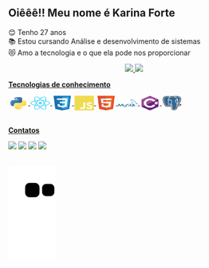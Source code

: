 ## Oiêêê!! Meu nome é Karina Forte
:blush: Tenho 27 anos  
:books: Estou cursando Análise e desenvolvimento de sistemas   
:heart_eyes_cat: Amo a tecnologia e o que ela pode nos proporcionar   

<div align="center">
  <a href="https://github.com/KarinaFort">
     <img height="145em" src="https://github-readme-stats.vercel.app/api?username=KarinaFort&show_icons=true&theme=nightowl&include_all_commits=true&count_private=true"/>
  <img height="145em" src="https://github-readme-stats.vercel.app/api/top-langs/?username=KarinaFort&layout=compact&langs_count=7&theme=nightowl"/>

</div>
  
  **Tecnologias de conhecimento**  
  <div style="display: inline_block">
  <img align="center" alt="ka-Python" height="30" width="40" src="https://raw.githubusercontent.com/devicons/devicon/master/icons/python/python-original.svg">
  <img align="center" alt="ka-React" height="30" width="40" src="https://raw.githubusercontent.com/devicons/devicon/master/icons/react/react-original.svg">
  <img align="center" alt="ka-CSS" height="30" width="40" src="https://raw.githubusercontent.com/devicons/devicon/master/icons/css3/css3-original.svg">
  <img align="center" alt="ka-js" height="30" width="40" src="https://raw.githubusercontent.com/devicons/devicon/master/icons/javascript/javascript-plain.svg">
  <img align="center" alt="ka-HTML5" height="30" width="40" src="https://raw.githubusercontent.com/devicons/devicon/master/icons/html5/html5-original.svg">
  <img align="center" alt="ka-SQL" height="30" width="40" src="https://raw.githubusercontent.com/devicons/devicon/master/icons/mysql/mysql-plain-wordmark.svg">
  <img align="center" alt="ka-C#" height="30" width="40" src="https://raw.githubusercontent.com/devicons/devicon/master/icons/csharp/csharp-original.svg">
    <img align="center" alt="ka-C#" height="30" width="40" src="https://raw.githubusercontent.com/devicons/devicon/master/icons/postgresql/postgresql-original.svg">
    
    
  </div><br> 
  
  
  **Contatos**  
  <div>
  <a href="https://www.instagram.com/a_fortee/" target="_blank"><img src="https://img.shields.io/badge/-Instagram-%23E4405F?style=for-the-badge&logo=instagram&logoColor=white" target="_blank"></a>
  <a href="https://discord.gg/pDbY76q8Qf" target="_blank"><img src="https://img.shields.io/badge/Discord-7289DA?style=for-the-badge&logo=discord&logoColor=white" target="_blank"></a> 
  <a href = "mailto:karinakacomdidas@gmail.com"><img src="https://img.shields.io/badge/-Gmail-%23333?style=for-the-badge&logo=gmail&logoColor=white" target="_blank"></a>
  <a href="https://www.linkedin.com/in/karina-forte-graciano-36689397/" target="_blank"><img src="https://img.shields.io/badge/-LinkedIn-%230077B5?style=for-the-badge&logo=linkedin&logoColor=white" target="_blank"></a> 

 
 
</div><br>


<div style="display: inline_block">
  
  ![Snake animation](https://github.com/Karinafort/KarinaFort/blob/output/github-contribution-grid-snake.svg)

